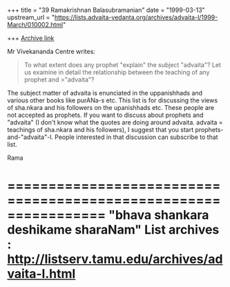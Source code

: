 +++
title = "39 Ramakrishnan Balasubramanian"
date = "1999-03-13"
upstream_url = "https://lists.advaita-vedanta.org/archives/advaita-l/1999-March/010002.html"

+++
[Archive link](https://lists.advaita-vedanta.org/archives/advaita-l/1999-March/010002.html)

Mr Vivekananda Centre writes:

>To what extent does any prophet "explain" the subject "advaita"?
>Let us examine in detail the relationship between the teaching of any
prophet and >"advaita"?

The subject matter of advaita is enunciated in the uppanishhads and
various other books like purANa-s etc. This list is for discussing the
views of sha.nkara and his followers on the upanishhads etc. These
people are not accepted as prophets. If you want to discuss about
prophets and "advaita" (I don't know what the quotes are doing around
advaita. advaita = teachings of sha.nkara and his followers), I
suggest that you start prophets-and-"advaita"-l. People interested in
that discussion can subscribe to that list.

Rama

================================================================
"bhava shankara deshikame sharaNam"
List archives : http://listserv.tamu.edu/archives/advaita-l.html
================================================================

